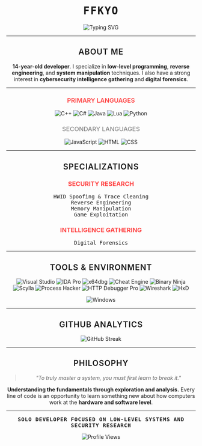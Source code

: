 <div align="center">

# <span style="font-family: 'JetBrains Mono', 'Fira Code', monospace; font-weight: 700; letter-spacing: 2px;">FFKYO</span>

<img src="https://readme-typing-svg.herokuapp.com?font=JetBrains+Mono&size=20&duration=2500&pause=800&color=FF4444&center=true&vCenter=true&width=700&lines=LOW-LEVEL+SYSTEMS+DEVELOPER;REVERSE+ENGINEERING+SPECIALIST;SECURITY+RESEARCHER" alt="Typing SVG" />

---

## <span style="font-family: 'Inter', 'Segoe UI', sans-serif; font-weight: 600; letter-spacing: 1px;">ABOUT ME</span>

**14-year-old developer**. I specialize in **low-level programming**, **reverse engineering**, and **system manipulation** techniques. I also have a strong interest in **cybersecurity intelligence gathering** and **digital forensics**.

---

### <span style="font-family: 'Inter', sans-serif; font-weight: 600; color: #FF4444;">PRIMARY LANGUAGES</span>
![C++](https://img.shields.io/badge/C++-0a0a0a?style=flat-square&logo=c%2B%2B&logoColor=FF4444)
![C#](https://img.shields.io/badge/C%23-0a0a0a?style=flat-square&logo=c-sharp&logoColor=FF4444)
![Java](https://img.shields.io/badge/Java-0a0a0a?style=flat-square&logo=java&logoColor=FF4444)
![Lua](https://img.shields.io/badge/Lua-0a0a0a?style=flat-square&logo=lua&logoColor=FF4444)
![Python](https://img.shields.io/badge/Python-0a0a0a?style=flat-square&logo=python&logoColor=FF4444)

### <span style="font-family: 'Inter', sans-serif; font-weight: 500; color: #888888;">SECONDARY LANGUAGES</span>
![JavaScript](https://img.shields.io/badge/JavaScript-0a0a0a?style=flat-square&logo=javascript&logoColor=666666)
![HTML](https://img.shields.io/badge/HTML5-0a0a0a?style=flat-square&logo=html5&logoColor=666666)
![CSS](https://img.shields.io/badge/CSS3-0a0a0a?style=flat-square&logo=css3&logoColor=666666)

---

## <span style="font-family: 'Inter', sans-serif; font-weight: 600; letter-spacing: 1px;">SPECIALIZATIONS</span>

### **<span style="color: #FF4444;">SECURITY RESEARCH</span>**

<span style="font-family: 'JetBrains Mono', monospace;">HWID Spoofing & Trace Cleaning<br>
Reverse Engineering<br>
Memory Manipulation<br>
Game Exploitation</span>

### **<span style="color: #FF4444;">INTELLIGENCE GATHERING</span>**

<span style="font-family: 'JetBrains Mono', monospace;">Digital Forensics<br>
</span>

---

## <span style="font-family: 'Inter', sans-serif; font-weight: 600; letter-spacing: 1px;">TOOLS & ENVIRONMENT</span>

![Visual Studio](https://custom-icon-badges.demolab.com/badge/Visual%20Studio-0a0a0a?style=flat-square&logo=visualstudio&logoColor=FF4444)
![IDA Pro](https://custom-icon-badges.demolab.com/badge/IDA%20Pro-0a0a0a?style=flat-square&logo=ida&logoColor=FF4444)
![x64dbg](https://custom-icon-badges.demolab.com/badge/x64dbg-0a0a0a?style=flat-square&logo=debug&logoColor=FF4444)
![Cheat Engine](https://custom-icon-badges.demolab.com/badge/Cheat%20Engine-0a0a0a?style=flat-square&logo=engine&logoColor=FF4444)
![Binary Ninja](https://custom-icon-badges.demolab.com/badge/Binary%20Ninja-0a0a0a?style=flat-square&logo=binaryninja&logoColor=FF4444)
![Scylla](https://custom-icon-badges.demolab.com/badge/Scylla-0a0a0a?style=flat-square&logoColor=FF4444)
![Process Hacker](https://custom-icon-badges.demolab.com/badge/Process%20Hacker-0a0a0a?style=flat-square&logo=processhacker&logoColor=FF4444)
![HTTP Debugger Pro](https://custom-icon-badges.demolab.com/badge/HTTP%20Debugger%20Pro-0a0a0a?style=flat-square&logoColor=FF4444)
![Wireshark](https://custom-icon-badges.demolab.com/badge/Wireshark-0a0a0a?style=flat-square&logo=wireshark&logoColor=FF4444)
![HxD](https://custom-icon-badges.demolab.com/badge/HxD-0a0a0a?style=flat-square&logoColor=FF4444)

![Windows](https://custom-icon-badges.demolab.com/badge/Windows-0a0a0a?style=flat-square&logo=windows&logoColor=FF4444)

---

## <span style="font-family: 'Inter', sans-serif; font-weight: 600; letter-spacing: 1px;">GITHUB ANALYTICS</span>

<img src="https://github-readme-streak-stats.herokuapp.com/?user=ffkyo&theme=dark&hide_border=true&background=0d1117&stroke=FF4444&ring=FF4444&fire=FF4444&currStreakLabel=FF4444&sideLabels=FF4444&currStreakNum=c9d1d9&sideNums=c9d1d9&dates=c9d1d9" alt="GitHub Streak" />

---

## <span style="font-family: 'Inter', sans-serif; font-weight: 600; letter-spacing: 1px;">PHILOSOPHY</span>

> *"To truly master a system, you must first learn to break it."*

**Understanding the fundamentals through exploration and analysis.** Every line of code is an opportunity to learn something new about how computers work at the **hardware and software level**.

---

**<span style="font-family: 'JetBrains Mono', monospace; letter-spacing: 1px;">SOLO DEVELOPER FOCUSED ON LOW-LEVEL SYSTEMS AND SECURITY RESEARCH</span>**

<img src="https://komarev.com/ghpvc/?username=ffkyo&color=FF4444&style=for-the-badge&label=Profile+Views" alt="Profile Views" />

</div>
